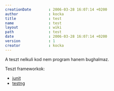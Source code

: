 ```yaml
---
creationDate        : 2006-03-28 16:07:14 +0200 
author              : kocka 
title               : test 
name                : test 
layout              : wiki 
path                : test 
date                : 2006-03-28 16:07:14 +0200 
version             : 1 
creator             : kocka 
---
```

A teszt nelkuli kod nem program hanem bughalmaz.

Teszt frameworkok:

*   [junit](junit.html)
*   [testng](testng.html)
